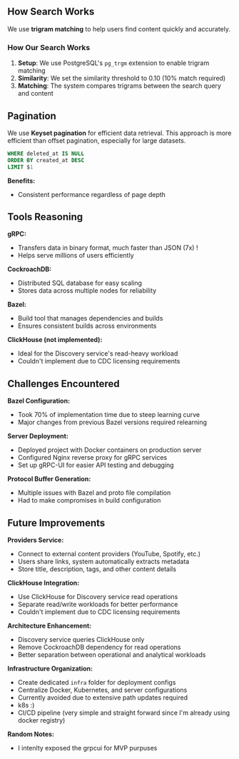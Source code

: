 ## How Search Works

We use **trigram matching** to help users find content quickly and accurately.

### How Our Search Works

1. **Setup**: We use PostgreSQL's `pg_trgm` extension to enable trigram matching
2. **Similarity**: We set the similarity threshold to 0.10 (10% match required)
3. **Matching**: The system compares trigrams between the search query and content

## Pagination

We use **Keyset pagination** for efficient data retrieval. This approach is more efficient than offset pagination, especially for large datasets.

```sql
WHERE deleted_at IS NULL
ORDER BY created_at DESC 
LIMIT $1
```

**Benefits:**
- Consistent performance regardless of page depth

## Tools Reasoning

**gRPC:**
- Transfers data in binary format, much faster than JSON (7x) !
- Helps serve millions of users efficiently

**CockroachDB:**
- Distributed SQL database for easy scaling
- Stores data across multiple nodes for reliability

**Bazel:**
- Build tool that manages dependencies and builds
- Ensures consistent builds across environments

**ClickHouse (not implemented):**
- Ideal for the Discovery service's read-heavy workload
- Couldn't implement due to CDC licensing requirements

## Challenges Encountered

**Bazel Configuration:**
- Took 70% of implementation time due to steep learning curve
- Major changes from previous Bazel versions required relearning

**Server Deployment:**
- Deployed project with Docker containers on production server
- Configured Nginx reverse proxy for gRPC services
- Set up gRPC-UI for easier API testing and debugging

**Protocol Buffer Generation:**
- Multiple issues with Bazel and proto file compilation
- Had to make compromises in build configuration

## Future Improvements

**Providers Service:**
- Connect to external content providers (YouTube, Spotify, etc.)
- Users share links, system automatically extracts metadata
- Store title, description, tags, and other content details

**ClickHouse Integration:**
- Use ClickHouse for Discovery service read operations
- Separate read/write workloads for better performance
- Couldn't implement due to CDC licensing requirements

**Architecture Enhancement:**
- Discovery service queries ClickHouse only
- Remove CockroachDB dependency for read operations
- Better separation between operational and analytical workloads

**Infrastructure Organization:**
- Create dedicated `infra` folder for deployment configs
- Centralize Docker, Kubernetes, and server configurations
- Currently avoided due to extensive path updates required
- k8s :)
- CI/CD pipeline (very simple and straight forward since I'm already using docker registry)


**Random Notes:**
- I intenlty exposed the grpcui for MVP purpuses

